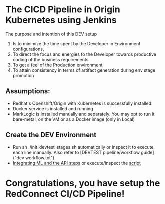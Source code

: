 # The CICD Pipeline in Origin Kubernetes using Jenkins

The purpose and intention of this DEV setup
 1. Is to minimize the time spent by the Developer in Environment configurations, 
 2. To direct the focus and energies fo the Developer towards productive coding of the business requirements.
 3. To get a feel of the Production environment
 4. To attain consistency in terms of artifact generation during env stage promotion

## Assumptions:
- Redhat's Openshift/Origin with Kubernetes is successfully installed.
- Docker service is installed and running
- MarkLogic is installed manually and separately. You may opt to run it bare-metal, on the VM or as a Docker image (only in Local)

## Create the DEV Environment

+ Run sh ./init_devtest_stages.sh automatically or inspect it to execute each line manually. Also refer to [DEVTEST pipeline/workflow guide]("dev workflow.txt")
+ [Integrating ML and the API steps](servers/API/NodeJS/guide.md) or execute/inspect the [script](servers/API/NodeJS/dock-api-origin.sh) 

# Congratulations, you have setup the RedConnect CI/CD Pipeline!
